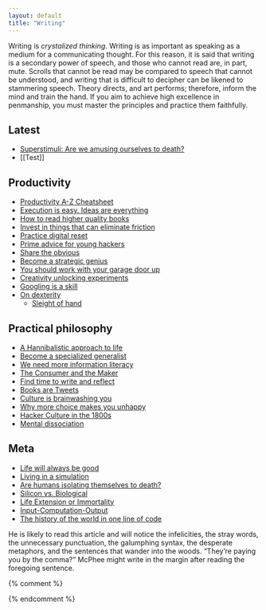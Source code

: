 ```yaml
---
layout: default
title: "Writing"
---
```



Writing is *crystalized thinking*. Writing is as important as speaking as a medium for a communicating thought. For this reason, it is said that writing is a
secondary power of speech, and those who cannot read are, in part, mute. Scrolls that cannot be read may be compared to speech that cannot be understood, and writing that is difficult to decipher can be likened to stammering speech. Theory directs, and art performs; therefore, inform the mind and train the hand. If you aim to achieve high excellence in penmanship, you must master the principles and practice them faithfully.

## Latest
- [Superstimuli: Are we amusing ourselves to death?](_pages/superstimuli.md)
- [[Test]]

## Productivity
- [Productivity A-Z Cheatsheet](/writing/productivity)
- [Execution is easy. Ideas are everything](/writing/execution)
- [How to read higher quality books](writing/readingbooks)
- [Invest in things that can eliminate friction](/writing/friction)
- [Practice digital reset](/writing/reset)
- [Prime advice for young hackers](/writing/younghackers)
- [Share the obvious](/writing/share)
- [Become a strategic genius](_pages/genius.md)
- [You should work with your garage door up](/writing/garage)
- [Creativity unlocking experiments](/writing/creativity)
- [Googling is a skill](/writing/googling)
- [On dexterity](/writing/dexterity)
  - [Sleight of hand](_pages/Sleightofhand.md)

## Practical philosophy
- [A Hannibalistic approach to life](/writing/hannibal)
- [Become a specialized generalist](/writing/generalist)
- [We need more information literacy](/writing/literacy)
- [The Consumer and the Maker](/writing/consumer)
- [Find time to write and reflect](/writing/reflect)
- [Books are Tweets](_pages/booksaretweets.md)
- [Culture is brainwashing you](/writing/culture)
- [Why more choice makes you unhappy](/writing/choice)
- [Hacker Culture in the 1800s](/writing/hacker)
- [Mental dissociation](/writing/mentaldissociation)

## Meta
- [Life will always be good](/writing/life)
- [Living in a simulation](/writing/simulation)
- [Are humans isolating themselves to death?](/writing/isolation)
- [Silicon vs. Biological](/writing/silicon)
- [Life Extension or Immortality](/writing/lifeextension)
- [Input-Computation-Output](/writing/input)
- [The history of the world in one line of code](/writing/code)

>
He is likely to read this article and will notice the infelicities, the stray words, the unnecessary punctuation, the galumphing syntax, the desperate metaphors, and the sentences that wander into the woods. “They’re paying you by the comma?” McPhee might write in the margin after reading the foregoing sentence.



{% comment %}
<!-- {% capture numposts %}{{ site.posts | size }}{% endcapture %}
{% if numposts != '0' %}
## Talks by Year

{% for post in site.posts %}{% assign currentyear = post.date | date: "%Y" %}{% if currentyear != prevyear %}
### {{ currentyear }}
{% assign prevyear = currentyear %}{% endif %} - [{{ post.title }}]({{ site.baseurl }}{{ post.url }}) - {{ post.date | date: '%B %-d' }}
{% endfor %}
{% endif %} -->
{% endcomment %}